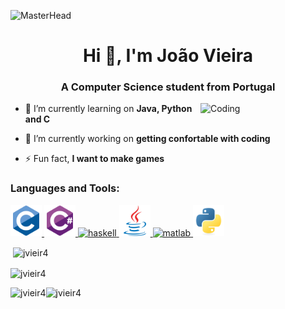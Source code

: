 ![MasterHead](https://user-images.githubusercontent.com/58959408/232639433-cb0aea21-66f0-4508-a771-85e2089c5a87.gif)
<h1 align="center">Hi 👋, I'm João Vieira</h1>
<h3 align="center">A Computer Science student from Portugal</h3>

<img align="right" alt="Coding" width="200" src="https://media0.giphy.com/media/v1.Y2lkPTc5MGI3NjExY2YzZDE4MGNlMDNlNGZhMTI0M2ExMzJiMDhkYmVlOTc3MmFlNTQyMiZlcD12MV9pbnRlcm5hbF9naWZzX2dpZklkJmN0PXM/Ll22OhMLAlVDb8UQWe/giphy.gif">

- 🔭 I’m currently learning on **Java, Python and C**

- 🌱 I’m currently working on **getting confortable with coding**

- ⚡ Fun fact, **I want to make games**

<h3 align="left">Languages and Tools:</h3>
<p align="left"> <a href="https://www.cprogramming.com/" target="_blank" rel="noreferrer"> <img src="https://raw.githubusercontent.com/devicons/devicon/master/icons/c/c-original.svg" alt="c" width="50" height="50"/> </a> <a href="https://www.w3schools.com/cs/" target="_blank" rel="noreferrer"> <img src="https://raw.githubusercontent.com/devicons/devicon/master/icons/csharp/csharp-original.svg" alt="csharp" width="50" height="50"/> </a> <a href="https://www.haskell.org/" target="_blank" rel="noreferrer"> <img src="https://upload.wikimedia.org/wikipedia/commons/1/1c/Haskell-Logo.svg" alt="haskell" width="50" height="50"/> </a> <a href="https://www.java.com" target="_blank" rel="noreferrer"> <img src="https://raw.githubusercontent.com/devicons/devicon/master/icons/java/java-original.svg" alt="java" width="50" height="50"/> </a> <a href="https://www.mathworks.com/" target="_blank" rel="noreferrer"> <img src="https://upload.wikimedia.org/wikipedia/commons/2/21/Matlab_Logo.png" alt="matlab" width="50" height="50"/> </a> <a href="https://www.python.org" target="_blank" rel="noreferrer"> <img src="https://raw.githubusercontent.com/devicons/devicon/master/icons/python/python-original.svg" alt="python" width="50" height="50"/> </a> </p>

<p>&nbsp;<img align="center" src="https://github-readme-stats.vercel.app/api?username=jvieir4&show_icons=true&theme=dark&locale=en" alt="jvieir4" /></p>

<p><img align="center" src="https://github-readme-streak-stats.herokuapp.com/?user=jvieir4&theme=dark" alt="jvieir4" /></p>

<p><img align="left" src="https://github-readme-stats.vercel.app/api/top-langs?username=jvieir4&show_icons=true&theme=onedark&locale=en&layout=compact" alt="jvieir4" /></p>

<p align="left"> <img src="https://komarev.com/ghpvc/?username=jvieir4&label=Profile%20views&color=de7614&style=for-the-badge" alt="jvieir4" /> </p>
